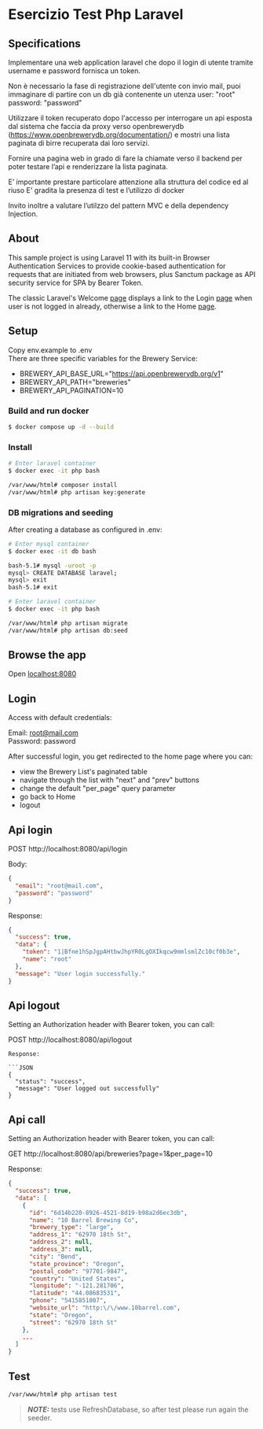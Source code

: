 # Esercizio Test Php Laravel

## Specifications

Implementare una web application laravel che dopo il login di utente tramite username e password fornisca un token.

Non è necessario la fase di registrazione dell'utente con invio mail, puoi immaginare di partire con un db già contenente un utenza user: "root" password: "password"

Utilizzare il token recuperato dopo l'accesso per interrogare un api esposta dal sistema che faccia da proxy verso openbrewerydb (https://www.openbrewerydb.org/documentation/) e mostri una lista paginata di birre recuperata dai loro servizi.

Fornire una pagina web in grado di fare la chiamate verso il backend per poter testare l’api e renderizzare la lista paginata.

E’ importante prestare particolare attenzione alla struttura del codice ed al riuso
E' gradita la presenza di test e l’utilizzo di docker

Invito inoltre a valutare l’utilzzo del pattern MVC e della dependency Injection.

## About

This sample project is using Laravel 11 with its built-in Browser Authentication Services to provide cookie-based authentication for requests that are initiated from web browsers, plus Sanctum package as API security service for SPA by Bearer Token.

The classic Laravel's Welcome [page](http://localhost:8080) displays a link to the Login [page](http://localhost:8080/login) when user is not logged in already, otherwise a link to the Home [page](http://localhost:8080/home).

## Setup

Copy env.example to .env  
There are three specific variables for the Brewery Service:
- BREWERY_API_BASE_URL="https://api.openbrewerydb.org/v1"
- BREWERY_API_PATH="breweries"
- BREWERY_API_PAGINATION=10

### Build and run docker
```bash
$ docker compose up -d --build
```

### Install
```bash
# Enter laravel container
$ docker exec -it php bash

/var/www/html# composer install
/var/www/html# php artisan key:generate
```


### DB migrations and seeding
After creating a database as configured in .env:

```bash
# Enter mysql container
$ docker exec -it db bash

bash-5.1# mysql -uroot -p
mysql> CREATE DATABASE laravel;
mysql> exit
bash-5.1# exit
```

```bash
# Enter laravel container
$ docker exec -it php bash

/var/www/html# php artisan migrate
/var/www/html# php artisan db:seed
```

## Browse the app

Open [localhost:8080](localhost:8080)

## Login

Access with default credentials:

Email: root@mail.com  
Password: password

After successful login, you get redirected to the home page where you can:
- view the Brewery List's paginated table
- navigate through the list with "next" and "prev" buttons
- change the default "per_page" query parameter
- go back to Home
- logout

## Api login

POST http://localhost:8080/api/login

Body:

```JSON
{
  "email": "root@mail.com",
  "password": "password"
}
```
Response:

```JSON
{
  "success": true,
  "data": {
    "token": "1|Bfne1hSpJgpAHtbwJhpYR0LgOXIkqcw9mmlsmlZc10cf0b3e",
    "name": "root"
  },
  "message": "User login successfully."
}
```

## Api logout

Setting an Authorization header with Bearer token, you can call:

POST http://localhost:8080/api/logout

```
Response:

```JSON
{
  "status": "success",
  "message": "User logged out successfully"
}
```

## Api call

Setting an Authorization header with Bearer token, you can call:

GET http://localhost:8080/api/breweries?page=1&per_page=10

Response:

```JSON
{
  "success": true,
  "data": [
    {
      "id": "6d14b220-8926-4521-8d19-b98a2d6ec3db",
      "name": "10 Barrel Brewing Co",
      "brewery_type": "large",
      "address_1": "62970 18th St",
      "address_2": null,
      "address_3": null,
      "city": "Bend",
      "state_province": "Oregon",
      "postal_code": "97701-9847",
      "country": "United States",
      "longitude": "-121.281706",
      "latitude": "44.08683531",
      "phone": "5415851007",
      "website_url": "http:\/\/www.10barrel.com",
      "state": "Oregon",
      "street": "62970 18th St"
    },
    ...
  ]
}
```

## Test

```bash
/var/www/html# php artisan test
```
> **_NOTE:_** tests use RefreshDatabase, so after test please run again the seeder.
